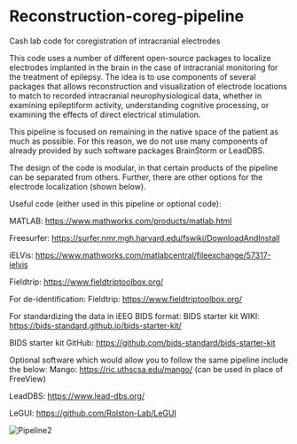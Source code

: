 # Reconstruction-coreg-pipeline
Cash lab code for coregistration of intracranial electrodes

This code uses a number of different open-source packages to localize electrodes implanted in the brain in the case of intracranial monitoring for the treatment of epilepsy. The idea is to use components of several packages that allows reconstruction and visualization of electrode locations to match to recorded intracranial neurophysiological data, whether in examining epileptiform activity, understanding cognitive processing, or examining the effects of direct electrical stimulation. 

This pipeline is focused on remaining in the native space of the patient as much as possible. For this reason, we do not use many components of already provided by such software packages BrainStorm or LeadDBS. 

The design of the code is modular, in that certain products of the pipeline can be separated from others. Further, there are other options for the electrode localization (shown below).

Useful code (either used in this pipeline or optional code):

MATLAB: https://www.mathworks.com/products/matlab.html

Freesurfer: https://surfer.nmr.mgh.harvard.edu/fswiki/DownloadAndInstall

iELVis: https://www.mathworks.com/matlabcentral/fileexchange/57317-ielvis

Fieldtrip: https://www.fieldtriptoolbox.org/ 

For de-identification:
Fieldtrip: https://www.fieldtriptoolbox.org/ 

For standardizing the data in iEEG BIDS format: 
BIDS starter kit WIKI: https://bids-standard.github.io/bids-starter-kit/

BIDS starter kit GitHub: https://github.com/bids-standard/bids-starter-kit 

Optional software which would allow you to follow the same pipeline include the below:
Mango: https://ric.uthscsa.edu/mango/ (can be used in place of FreeView)

LeadDBS: https://www.lead-dbs.org/ 

LeGUI: https://github.com/Rolston-Lab/LeGUI


![Pipeline2](https://user-images.githubusercontent.com/11430978/190929846-7c92da00-2242-4994-bae0-6eed6f7a17f6.png)
